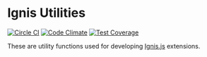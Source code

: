 # Ignis Utilities
[![Circle CI](https://circleci.com/gh/jluchiji/ignis-util/tree/master.svg?style=svg)](https://circleci.com/gh/jluchiji/ignis-util/tree/master)
[![Code Climate](https://codeclimate.com/github/jluchiji/ignis-util/badges/gpa.svg)](https://codeclimate.com/github/jluchiji/ignis-util)
[![Test Coverage](https://codeclimate.com/github/jluchiji/ignis-util/badges/coverage.svg)](https://codeclimate.com/github/jluchiji/ignis-util/coverage)

These are utility functions used for developing
[Ignis.js](https://github.com/jluchiji/ignis) extensions.
